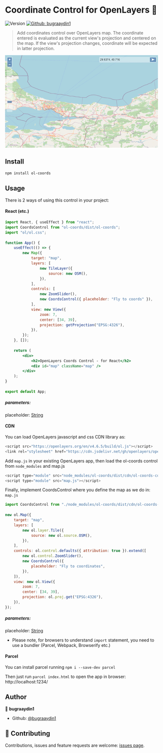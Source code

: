 # Coordinate Control for OpenLayers 🎯

![Version](https://img.shields.io/badge/version-1.0.1-blue.svg?cacheSeconds=2592000)
[![Github: bugraaydin1](https://img.shields.io/badge/github-bugraaydin1-green)](https://github.com/bugraaydin1/)

> Add coordinates control over OpenLayers map. The coordinate entered is evaluated as the current view's projection and centered on the map. If the view's projection changes, coordinate will be expected in latter projection.

<img src="assets/example/coords-control.png" alt="Preview" />

## Install

```sh
npm install ol-coords
```

## Usage

There is 2 ways of using this control in your project:

#### React (etc.)

```jsx
import React, { useEffect } from "react";
import CoordsControl from "ol-coords/dist/ol-coords";
import "ol/ol.css";

function App() {
	useEffect(() => {
		new Map({
			target: "map",
			layers: [
				new TileLayer({
					source: new OSM(),
				}),
			],
			controls: [
				new ZoomSlider(),
				new CoordsControl({ placeholder: "Fly to coords" }),
			],
			view: new View({
				zoom: 7,
				center: [34, 39],
				projection: getProjection("EPSG:4326"),
			}),
		});
	}, []);

	return (
		<div>
			<h2>OpenLayers Coords Control - for React</h2>
			<div id="map" className="map" />
		</div>
	);
}

export default App;
```

##### parameters:

placeholder: [String](https://developer.mozilla.org/en-US/docs/Web/JavaScript/Reference/Global_Objects/String)

#### CDN

You can load OpenLayers javascript and css CDN library as:

```javascript
<script src="https://openlayers.org/en/v4.6.5/build/ol.js"></script>
<link rel="stylesheet" href="https://cdn.jsdelivr.net/gh/openlayers/openlayers.github.io@master/en/v6.9.0/css/ol.css" type="text/css" />
```

Add `map.js` in your existing OpenLayers app, then load the ol-coords control from `node_modules` and map.js

```javascript
<script type="module" src="node_modules/ol-coords/dist/cdn/ol-coords-cdn.js"></script>
<script type="module" src="map.js"></script>
```

Finally, implement CoordsControl where you define the map as we do in: `map.js`

```javascript
import CoordsControl from "./node_modules/ol-coords/dist/cdn/ol-coords-cdn.js";

new ol.Map({
	target: "map",
	layers: [
		new ol.layer.Tile({
			source: new ol.source.OSM(),
		}),
	],
	controls: ol.control.defaults({ attribution: true }).extend([
		new ol.control.ZoomSlider(),
		new CoordsControl({
			placeholder: "Fly to coordinates",
		}),
	]),
	view: new ol.View({
		zoom: 7,
		center: [34, 39],
		projection: ol.proj.get("EPSG:4326"),
	}),
});
```

##### parameters:

placeholder: [String](https://developer.mozilla.org/en-US/docs/Web/JavaScript/Reference/Global_Objects/String)

- Please note, for browsers to understand `import` statement, you need to use a bundler (Parcel, Webpack, Browserify etc.)

#### Parcel

You can install parcel running
`npm i --save-dev parcel`

Then just run `parcel index.html` to open the app in browser: http://localhost:1234/

## Author

👤 **bugraaydin1**

- Github: [@bugraaydin1](https://github.com/bugraaydin1)

## 🤝 Contributing

Contributions, issues and feature requests are welcome: [issues page](https://github.com/bugraaydin1/ol-coords/issues).
